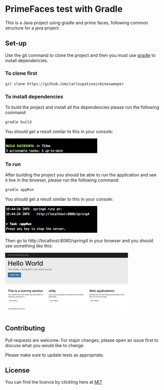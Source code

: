 # PrimeFaces test with Gradle

This is a Java project using gradle and prime faces, following common structure for a java project. 

## Set-up

Use the git command to clone the project and then you must use [gradle](https://gradle.org/install/) to install dependencies.

### To clone first

```bash
git clone https://github.com/carlospatinos/minesweeper
```

### To install dependencies

To build the project and install all the dependencies please run the following command:
```bash
gradle build
```
You should get a result similar to this in your console:

<img src="doc/build.png?raw=true" width="300" />

### To run
After building the project you should be able to run the application and see it live in the browser, please run the following command:
```bash
gradle appRun
```
You should get a result similar to this in your console:


<img src="doc/run.png?raw=true" width="300" />

Then go to http://localhost:8080/spring4 in your browser and you should see something like this:


<img src="doc/screenshot.png?raw=true" width="400" />

## Contributing
Pull requests are welcome. For major changes, please open an issue first to discuss what you would like to change.

Please make sure to update tests as appropriate.

## License
You can find the licence by clickling here at [MIT](LICENSE)